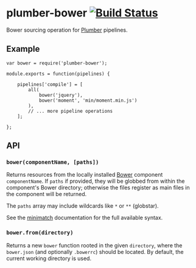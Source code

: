 plumber-bower [![Build Status](https://travis-ci.org/plumberjs/plumber-bower.png?branch=master)](https://travis-ci.org/plumberjs/plumber-bower)
=============

Bower sourcing operation for [Plumber](https://github.com/plumberjs/plumber) pipelines.

## Example

    var bower = require('plumber-bower');

    module.exports = function(pipelines) {

        pipelines['compile'] = [
            all(
                bower('jquery'),
                bower('moment', 'min/moment.min.js')
            ),
            // ... more pipeline operations
        ];

    };


## API

### `bower(componentName, [paths])`

Returns resources from the locally installed [Bower](http://bower.io/)
component `componentName`.  If `paths` if provided, they will be
globbed from within the component's Bower directory; otherwise the
files register as main files in the component will be returned.

The `paths` array may include wildcards like `*` or `**` (globstar).

See the [minimatch](https://github.com/isaacs/minimatch) documentation for the full available syntax.

### `bower.from(directory)`

Returns a new `bower` function rooted in the given `directory`, where
the `bower.json` (and optionally `.bowerrc`) should be located.  By
default, the current working directory is used.
